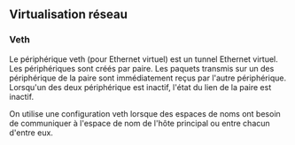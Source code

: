 ## Virtualisation réseau

### Veth

Le périphérique veth (pour Ethernet virtuel) est un tunnel Ethernet virtuel. Les périphériques sont
créés par paire. Les paquets transmis sur un des périphérique de la paire sont immédiatement reçus
par l'autre périphérique. Lorsqu'un des deux périphérique est inactif, l'état du lien de la paire
est inactif.

On utilise une configuration veth lorsque des espaces de noms ont besoin de communiquer à l'espace
de nom de l'hôte principal ou entre chacun d'entre eux.

